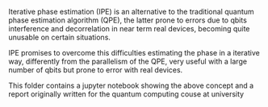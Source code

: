 Iterative phase estimation (IPE) is an alternative to the traditional quantum phase estimation algorithm (QPE), 
the latter prone to errors due to qbits interference and decorrelation in near term real devices, becoming quite unusable on certain situations.

IPE promises to overcome this difficulties estimating the phase in a iterative way, differently from the parallelism of the QPE, very useful with a large number of qbits
but prone to error with real devices.

This folder contains a jupyter notebook showing the above concept and a report originally written for the quantum computing couse at university
